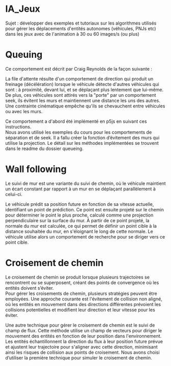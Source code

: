 # IA_Jeux
Sujet : développer des exemples et tutoriaux sur les algorithmes utilisés pour gérer les déplacements d'entités autonomes (véhicules, PNJs etc) dans les jeux avec de l'animation à 30 ou 60 images/s (ou plus)

    
# Queuing


Ce comportement est décrit par Craig Reynolds de la façon suivante :  

La file d'attente résulte d'un comportement de direction qui produit un freinage (décélération) lorsque le véhicule détecte d'autres véhicules qui sont : à proximité, devant lui, et se déplaçant plus lentement que lui-même. De plus, ces véhicules sont attirés vers la "porte" par un comportement seek, ils évitent les murs et maintiennent une distance les uns des autres. Une contrainte cinématique empêche qu'ils se chevauchent entre véhicules ou avec les murs. 

Ce comportement a d'abord été implémenté en p5js en suivant ces instructions.  
Nous avons utilisé les exemples du cours pour les comportements de séparation et de seek. Il a fallu créer la fonction d’évitement des murs qui utilise la projection. Le détail sur les méthodes implémentées se trouvent dans le readme du dossier queueing.  

# Wall following


Le suivi de mur est une variante du suivi de chemin, où le véhicule maintient un écart constant par rapport à un mur en se déplaçant parallèlement à celui-ci.  

 
Le véhicule prédit sa position future en fonction de sa vitesse actuelle, identifiant un point de prédiction. Ce point est ensuite projeté sur le chemin pour déterminer le point le plus proche, calculé comme une projection perpendiculaire sur la surface du mur. À partir de ce point projeté, la normale du mur est calculée, ce qui permet de définir un point cible à la distance souhaitée du mur, en s'éloignant le long de cette normale. Le véhicule utilise alors un comportement de recherche pour se diriger vers ce point cible. 

# Croisement de chemin  

Le croisement de chemin se produit lorsque plusieurs trajectoires se rencontrent ou se superposent, créant des points de convergence où les entités doivent s’éviter.  
Pour gérer les croisements de chemin, plusieurs stratégies peuvent être employées. Une approche courante est l'évitement de collision non aligné, où les entités en mouvement dans des directions différentes prévoient les collisions potentielles et modifient leur direction et leur vitesse pour les éviter.  

 
Une autre technique pour gérer le croisement de chemin est le suivi de champ de flux. Cette méthode utilise un champ de vecteurs pour diriger le mouvement des entités en fonction de leur position dans l'environnement. Les entités échantillonnent la direction du flux à leur position future prévue et ajustent leur trajectoire pour s'aligner avec cette direction, minimisant ainsi les risques de collision aux points de croisement. 
Nous avons choisi d’utiliser la première technique pour simuler le croisement de chemin. 
